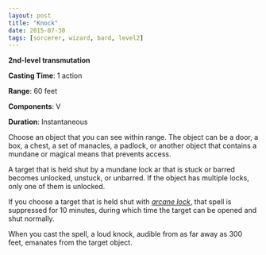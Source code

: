 ```yaml
---
layout: post
title: "Knock"
date: 2015-07-30
tags: [sorcerer, wizard, bard, level2]
---
```


**2nd-level transmutation**

**Casting Time**: 1 action

**Range**: 60 feet

**Components**: V

**Duration**: Instantaneous

Choose an object that you can see within range. The object can be a door, a box, a chest, a set of manacles, a padlock, or another object that contains a mundane or magical means that prevents access.

A target that is held shut by a mundane lock ar that is stuck or barred becomes unlocked, unstuck, or unbarred. If the object has multiple locks, only one of them is unlocked.

If you choose a target that is held shut with *[arcane lock](../arcane-lock/ "arcane lock (lvl 2)")*, that spell is suppressed for 10 minutes, during which time the target can be opened and shut normally.

When you cast the spell, a loud knock, audible from as far away as 300 feet, emanates from the target object.

